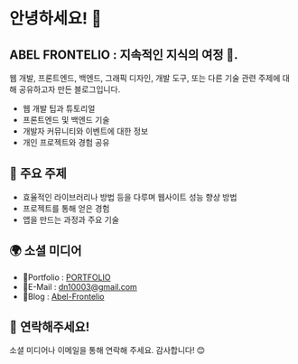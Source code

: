 # 안녕하세요! 👋

## ABEL FRONTELIO : 지속적인 지식의 여정 📖.

웹 개발, 프론트엔드, 백엔드, 그래픽 디자인, 개발 도구, 또는 다른 기술 관련 주제에 대해 공유하고자 만든 블로그입니다.

- 웹 개발 팁과 튜토리얼
- 프론트엔드 및 백엔드 기술
- 개발자 커뮤니티와 이벤트에 대한 정보
- 개인 프로젝트와 경험 공유

## 📝 주요 주제

- 효율적인 라이브러리나 방법 등을 다루며 웹사이트 성능 향상 방법
- 프로젝트를 통해 얻은 경험
- 앱을 만드는 과정과 주요 기술

## 🌍 소셜 미디어

- 🙂Portfolio : [PORTFOLIO](https://nextjs-abel-frontelio.vercel.app/)
- 📧E-Mail : dn10003@gmail.com
- 🌟Blog : [Abel-Frontelio](https://kdn0325.github.io/)

## 💬 연락해주세요!

소셜 미디어나 이메일을 통해 연락해 주세요. 감사합니다! 😊

